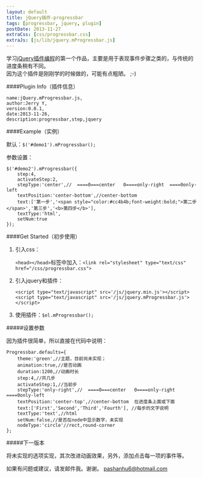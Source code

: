 ```yaml
---
layout: default
title: jQuery插件-progressbar
tags: [progressbar, jquery, plugin]
postDate: 2013-11-27
extraCss: [css/progressbar.css]
extraJs: [js/lib/jquery.mProgressbar.js]
---
```


学习[jQuery插件编程](http://plugins.jquery.com/)的第一个作品，主要是用于表现事件步骤之类的，与传统的进度条稍有不同。   
因为这个插件是刚刚学的时候做的，可能有点粗陋。 ;-)

####Plugin Info（插件信息）

	name:jQuery.mProgressbar.js,
	author:Jerry Y,
	version:0.0.1,
	date:2013-11-26,
	description:progressbar,step,jquery

####Example（实例）

默认：`$('#demo1').mProgressbar();`

<div id='demo1'>
</div>

参数设置：

	$('#demo2').mProgressbar({
		step:4,
		activateStep:2,
		stepType:'center',//  ====0===center   0====only-right  ====0only-left
		textPosition:'center-bottom',//center-bottom
		text:['第一步','<span style="color:#cc4b4b;font-weight:bold;">第二步</span>','第三步','<b>第四步</b>'],
		textType:'html',
		setNum:true
	});

<div id='demo2'>
</div>

####Get Started（初步使用）

1.  引入css：

	`<head></head>`标签中加入：`<link rel="stylesheet" type="text/css" href="/css/progressbar.css">`

2.  引入jquery和插件：

		<script type="text/javascript" src='/js/jquery.min.js'></script>
		<script type="text/javascript" src='/js/jquery.mProgressbar.js'></script>

3.  使用插件：`$el.mProgressbar();`

#####设置参数

因为插件很简单，所以直接在代码中说明：

	Progressbar.defaults={
		theme:'green',//主题，目前尚未实现；
		animation:true,//是否动画
		duration:1200,//动画时长
		step:4,//共几步
		activateStep:1,//当前步
		stepType:'only-right',//  ====0===center   0====only-right  ====0only-left
		textPosition:'center-top',//center-bottom  在进度条上面或下面
		text:['First','Second','Third','Fourth'], //每步的文字说明
		textType:'text',//html
		setNum:false,//是否在node中显示数字，未实现
		nodeType:'circle'//rect,round-corner
	};

#####下一版本

将未实现的选项实现，其次改进动画效果，另外，添加点击每一项的事件等。

如果有问题或建议，请发邮件我。谢谢。
<pashanhu6@hotmail.com>